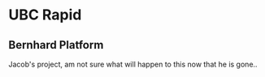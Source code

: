 UBC Rapid
=========

Bernhard Platform
-----------------

Jacob's project, am not sure what will happen to this now that he is gone..